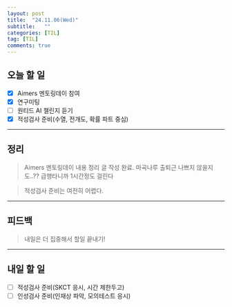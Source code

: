```yaml
---
layout: post
title:  "24.11.06(Wed)"
subtitle:   ""
categories: [TIL] 
tag: [TIL]
comments: true
---
```


## 오늘 할 일

- [x] Aimers 멘토링데이 참여
- [x] 연구미팅
- [ ] 원티드 AI 챌린지 듣기
- [x] 적성검사 준비(수열, 전개도, 확률 파트 중심)

---

## 정리
> Aimers 멘토링데이 내용 정리 글 작성 완료. 마곡나루 출퇴근 나쁘지 않을지도..?? 급행타니까 1시간정도 걸린다

> 적성검사 준비는 여전히 어렵다.
---

## 피드백
> 내일은 더 집중해서 할일 끝내기!

---

## 내일 할 일

- [ ] 적성검사 준비(SKCT 응시, 시간 제한두고)
- [ ] 인성검사 준비(인재상 파악, 모의테스트 응시)